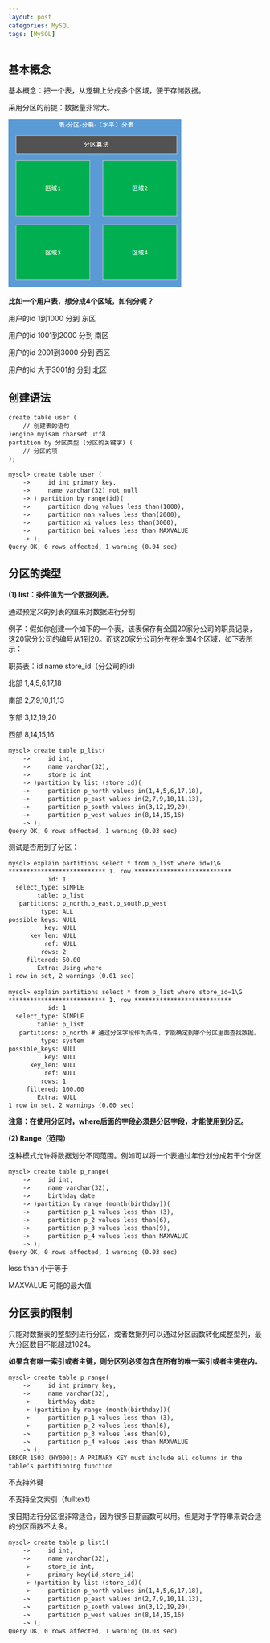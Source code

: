 ```yaml
---
layout: post
categories: MySQL
tags: [MySQL]
---
```


## 基本概念

基本概念：把一个表，从逻辑上分成多个区域，便于存储数据。

采用分区的前提：数据量非常大。

![01.png](/static/images/20170408/01.png)

**比如一个用户表，想分成4个区域，如何分呢？**

用户的id 1到1000 分到 东区

用户的id 1001到2000 分到 南区

用户的id 2001到3000 分到 西区

用户的id 大于3001的 分到 北区

## 创建语法

```
create table user (
    // 创建表的语句
)engine myisam charset utf8
partition by 分区类型 (分区的关键字) (
    // 分区的项
);
```

```
mysql> create table user (
    ->     id int primary key,
    ->     name varchar(32) not null
    -> ) partition by range(id)(
    ->     partition dong values less than(1000),
    ->     partition nan values less than(2000),
    ->     partition xi values less than(3000),
    ->     partition bei values less than MAXVALUE
    -> );
Query OK, 0 rows affected, 1 warning (0.04 sec)
```

## 分区的类型

**(1) list：条件值为一个数据列表。**

通过预定义的列表的值来对数据进行分割

例子：假如你创建一个如下的一个表，该表保存有全国20家分公司的职员记录，这20家分公司的编号从1到20。而这20家分公司分布在全国4个区域，如下表所示：

职员表：id name store_id（分公司的id）

北部 1,4,5,6,17,18

南部 2,7,9,10,11,13

东部 3,12,19,20

西部 8,14,15,16

```
mysql> create table p_list(
    ->     id int,
    ->     name varchar(32),
    ->     store_id int
    -> )partition by list (store_id)(
    ->     partition p_north values in(1,4,5,6,17,18),
    ->     partition p_east values in(2,7,9,10,11,13),
    ->     partition p_south values in(3,12,19,20),
    ->     partition p_west values in(8,14,15,16)
    -> );
Query OK, 0 rows affected, 1 warning (0.03 sec)
```

测试是否用到了分区：

```
mysql> explain partitions select * from p_list where id=1\G
*************************** 1. row ***************************
           id: 1
  select_type: SIMPLE
        table: p_list
   partitions: p_north,p_east,p_south,p_west
         type: ALL
possible_keys: NULL
          key: NULL
      key_len: NULL
          ref: NULL
         rows: 2
     filtered: 50.00
        Extra: Using where
1 row in set, 2 warnings (0.01 sec)

mysql> explain partitions select * from p_list where store_id=1\G
*************************** 1. row ***************************
           id: 1
  select_type: SIMPLE
        table: p_list
   partitions: p_north # 通过分区字段作为条件，才能确定到哪个分区里面查找数据。
         type: system
possible_keys: NULL
          key: NULL
      key_len: NULL
          ref: NULL
         rows: 1
     filtered: 100.00
        Extra: NULL
1 row in set, 2 warnings (0.00 sec)
```

**注意：在使用分区时，where后面的字段必须是分区字段，才能使用到分区。**

**(2) Range（范围）**

这种模式允许将数据划分不同范围。例如可以将一个表通过年份划分成若干个分区

```
mysql> create table p_range(
    ->     id int,
    ->     name varchar(32),
    ->     birthday date
    -> )partition by range (month(birthday))(
    ->     partition p_1 values less than (3),
    ->     partition p_2 values less than(6),
    ->     partition p_3 values less than(9),
    ->     partition p_4 values less than MAXVALUE
    -> );
Query OK, 0 rows affected, 1 warning (0.03 sec)
```

less than 小于等于

MAXVALUE 可能的最大值

## 分区表的限制

只能对数据表的整型列进行分区，或者数据列可以通过分区函数转化成整型列，最大分区数目不能超过1024。

**如果含有唯一索引或者主键，则分区列必须包含在所有的唯一索引或者主键在内。**

```
mysql> create table p_range(
    ->     id int primary key,
    ->     name varchar(32),
    ->     birthday date
    -> )partition by range (month(birthday))(
    ->     partition p_1 values less than (3),
    ->     partition p_2 values less than(6),
    ->     partition p_3 values less than(9),
    ->     partition p_4 values less than MAXVALUE
    -> );
ERROR 1503 (HY000): A PRIMARY KEY must include all columns in the table's partitioning function
```

不支持外键

不支持全文索引（fulltext）

按日期进行分区很非常适合，因为很多日期函数可以用。但是对于字符串来说合适的分区函数不太多。

```
mysql> create table p_list1(
    ->     id int,
    ->     name varchar(32),
    ->     store_id int,
    ->     primary key(id,store_id)
    -> )partition by list (store_id)(
    ->     partition p_north values in(1,4,5,6,17,18),
    ->     partition p_east values in(2,7,9,10,11,13),
    ->     partition p_south values in(3,12,19,20),
    ->     partition p_west values in(8,14,15,16)
    -> );
Query OK, 0 rows affected, 1 warning (0.03 sec)
```